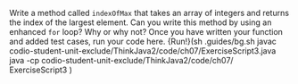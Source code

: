 Write a method called `indexOfMax` that takes an array of integers and returns the index of the largest element.
Can you write this method by using an enhanced `for` loop? Why or why not?
Once you have written your function and added test cases, run your code here.
{Run!}(sh .guides/bg.sh javac codio-student-unit-exclude/ThinkJava2/code/ch07/ExerciseScript3.java java -cp codio-student-unit-exclude/ThinkJava2/code/ch07/ ExerciseScript3 )
